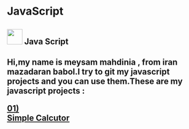 # JavaScript

<h2>
  <img src='https://user-images.githubusercontent.com/87698767/175292178-2bf73334-3cb5-4660-9368-0f36a437b94a.png' alt='' height='40' width='40' />
  Java Script
<h2/>
Hi,my name is meysam mahdinia , from iran mazadaran babol.I try to git my javascript projects and you can use them.These are my javascript projects :

<a href="https://github.com/developer6669/JavaScript/tree/Calculator">01)  
  Simple Calcutor
</a>

<!---
```html
<h2>Example of code</h2>
<a href="#">ddd</a>
<pre>
    <div class="container">
        <div class="block two first">
            <h2>Your title</h2>
            <div class="wrap">
            //Your content
            </div>
        </div>
    </div>
</pre>
```
-->
